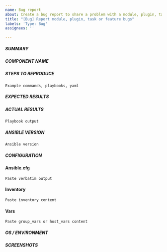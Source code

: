 ```yaml
---
name: Bug report
about: Create a bug report to share a problem with a module, plugin, task or feature
title: "[Bug] Report module, plugin, task or feature bugs"
labels: 'Type: Bug'
assignees: ''

---
```


<!--- Verify first that your issue is not already reported on GitHub. -->
<!--- Also, test if the latest release in Galaxy is experiencing the same bug. -->
<!--- Note: If the reviewer determines this is a dependency related bug such as
      IBM Z Open Automation Utilities (ZOAU), it will be stated in the issue,
      the issue will be closed and will require that the reporter of the issue
      follow the dependencies process to report bugs.
-->
<!--- Complete *all* sections as described -->

##### SUMMARY
<!--- Explain the problem briefly below -->

##### COMPONENT NAME
<!--- Write the short name of the module, plugin, task or feature below, use
      your best guess if unsure
-->

##### STEPS TO REPRODUCE
<!--- Describe how to reproduce the problem, using a minimal test-case. -->
<!--- For example:
         1. Enter command  '...'
         2. Press enter  '....'
         3. Scroll down to '....'
         4. See error '....'
-->
<!--- Paste example playbooks or commands between quotes below. -->
```
Example commands, playbooks, yaml
```

##### EXPECTED RESULTS
<!--- Describe what you expected to happen. -->


##### ACTUAL RESULTS
<!--- Describe what actually happened. If possible run with extra
      verbosity (-vvvv). An example of playbook with extra verbosity
      ansible-playbook -i <inventory> <playbook> -vvvv
-->

<!--- Paste verbatim command output between quotes. -->
```
Playbook output
```

##### ANSIBLE VERSION
<!--- Paste verbatim output from "ansible --version" between quotes. -->
```
Ansible version
```

##### CONFIGURATION
#### Ansible.cfg
<!--- Paste verbatim output from "ansible-config dump --only-changed".  -->
```
Paste verbatim output
```

#### Inventory
<!--- Paste the contents of the inventory file. -->
```
Paste inventory content
```

#### Vars
<!--- Paste the contents of group_vars or host_vars file. -->
```
Paste group_vars or host_vars content
```

##### OS / ENVIRONMENT
<!--- Provide all relevant information below, e.g. target OS versions, network
      device firmware, etc.
-->

##### SCREENSHOTS
<!--- If applicable, add screenshots to help explain your problem. -->
